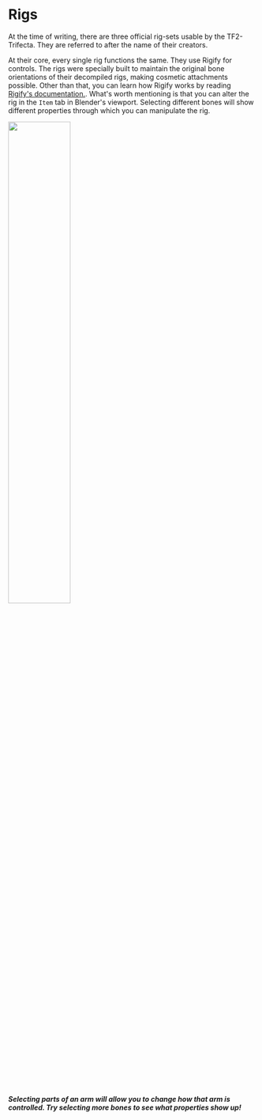 # Rigs  
At the time of writing, there are three official rig-sets usable by the TF2-Trifecta. They are referred to after the name of their creators.  

At their core, every single rig functions the same. They use Rigify for controls. The rigs were specially built to maintain the original bone orientations of their decompiled rigs, making cosmetic attachments possible. Other than that, you can learn how Rigify works by reading [Rigify's documentation.](https://docs.blender.org/manual/en/latest/addons/rigging/rigify/index.html). What's worth mentioning is that you can alter the rig in the `Item` tab in Blender's viewport. Selecting different bones will show different properties through which you can manipulate the rig.

<img src="https://github.com/hisprofile/blenderstuff/assets/41131633/6bb8212c-df0c-47d0-af3f-1dd9b8d097a5" width=50%>  

##### _Selecting parts of an arm will allow you to change how that arm is controlled. Try selecting more bones to see what properties show up!_
